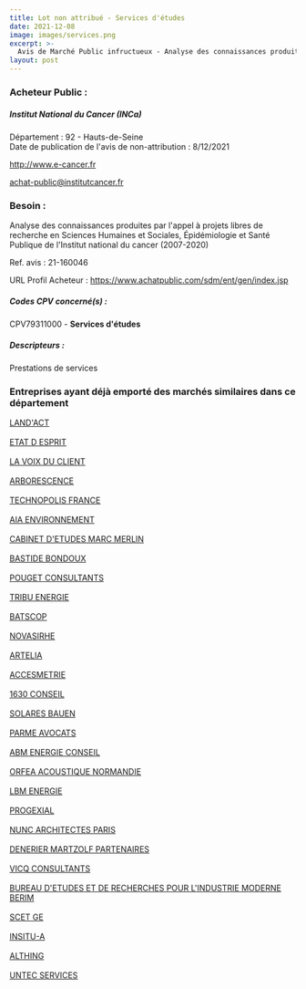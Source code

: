 ```yaml
---
title: Lot non attribué - Services d'études
date: 2021-12-08
image: images/services.png
excerpt: >-
  Avis de Marché Public infructueux - Analyse des connaissances produites par l'appel à projets libres de recherche en Sciences Humaines et Sociales, Épidémiologie et Santé Publique de l'Institut national du cancer (2007-2020)
layout: post
---
```


### Acheteur Public :
##### Institut National du Cancer (INCa)
Département : 92 - Hauts-de-Seine<br/>
Date de publication de l'avis de non-attribution : 8/12/2021


http://www.e-cancer.fr

achat-public@institutcancer.fr


### Besoin :

Analyse des connaissances produites par l'appel à projets libres de recherche en Sciences Humaines et Sociales, Épidémiologie et Santé Publique de l'Institut national du cancer (2007-2020)

Ref. avis : 21-160046

URL Profil Acheteur : https://www.achatpublic.com/sdm/ent/gen/index.jsp

##### Codes CPV concerné(s) :
CPV79311000 - **Services d'études** <br/>

##### Descripteurs :
Prestations de services <br/>

### Entreprises ayant déjà emporté des marchés similaires dans ce département
<a href="/entreprise-548/siren-338312176">LAND'ACT</a><br/><br/>
<a href="/entreprise-550/siren-349629113">ETAT D ESPRIT</a><br/><br/>
<a href="/entreprise-553/siren-385392550">LA VOIX DU CLIENT</a><br/><br/>
<a href="/entreprise-558/siren-419464250">ARBORESCENCE</a><br/><br/>
<a href="/entreprise-558/siren-419706635">TECHNOPOLIS FRANCE</a><br/><br/>
<a href="/entreprise-558/siren-423018779">AIA ENVIRONNEMENT</a><br/><br/>
<a href="/entreprise-559/siren-428634356">CABINET D'ETUDES MARC MERLIN</a><br/><br/>
<a href="/entreprise-559/siren-428979868">BASTIDE BONDOUX</a><br/><br/>
<a href="/entreprise-560/siren-438181869">POUGET CONSULTANTS</a><br/><br/>
<a href="/entreprise-561/siren-440306173">TRIBU ENERGIE</a><br/><br/>
<a href="/entreprise-561/siren-440668820">BATSCOP</a><br/><br/>
<a href="/entreprise-561/siren-443208194">NOVASIRHE</a><br/><br/>
<a href="/entreprise-562/siren-444523526">ARTELIA</a><br/><br/>
<a href="/entreprise-562/siren-448656660">ACCESMETRIE</a><br/><br/>
<a href="/entreprise-563/siren-452974330">1630 CONSEIL</a><br/><br/>
<a href="/entreprise-565/siren-484741426">SOLARES BAUEN</a><br/><br/>
<a href="/entreprise-567/siren-494981822">PARME AVOCATS</a><br/><br/>
<a href="/entreprise-567/siren-499253060">ABM ENERGIE CONSEIL</a><br/><br/>
<a href="/entreprise-567/siren-499732493">ORFEA ACOUSTIQUE NORMANDIE</a><br/><br/>
<a href="/entreprise-567/siren-500390737">LBM ENERGIE</a><br/><br/>
<a href="/entreprise-567/siren-500877857">PROGEXIAL</a><br/><br/>
<a href="/entreprise-568/siren-502339047">NUNC ARCHITECTES PARIS</a><br/><br/>
<a href="/entreprise-568/siren-508911617">DENERIER MARTZOLF PARTENAIRES</a><br/><br/>
<a href="/entreprise-569/siren-514319060">VICQ CONSULTANTS</a><br/><br/>
<a href="/entreprise-572/siren-572028629">BUREAU D'ETUDES ET DE RECHERCHES POUR L'INDUSTRIE MODERNE BERIM</a><br/><br/>
<a href="/entreprise-575/siren-791738800">SCET GE</a><br/><br/>
<a href="/entreprise-576/siren-793377763">INSITU-A</a><br/><br/>
<a href="/entreprise-579/siren-821317021">ALTHING</a><br/><br/>
<a href="/entreprise-579/siren-823338025">UNTEC SERVICES</a><br/><br/>
